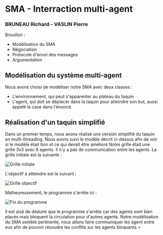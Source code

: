 # SMA -  Interraction multi-agent

### BRUNEAU Richard - VASLIN Pierre

Brouillon :
- Modélisation du SMA
- Négociation
- Protocole d'envoi des messages
- Argumentation

## Modélisation du système multi-agent

Nous avons choisi de modéliser notre SMA avec deux classes : 

- L'environnement, qui peut s'apparenter au plateau du taquin 
- L'agent, qui doit se déplacer dans le taquin pour atteindre son but, aussi appelé la case dans l'énoncé. 

## Réalisation d'un taquin simplifié

Dans un premier temps, nous avons réalisé une version simplifié du taquin en multi-threading. Nous avons suivi le modèle décrit ci-dessus afin de voir si le modèle était bon et ce qui devait être amélioré Notre grille était une grille 3x3 avec 8 agents. Il n'y a pas de communication entre les agents. La grille initiale est la suivante :

![Grille initiale]()

L'objectif à atteindre est le suivant :

![Grille objectif]()

Malheureusement, le programme s'arrête ici :

![Fin du programme]() 

Il est aisé de déduire que le programme s'arrête car des agents sont bien placés mais bloquent la circulation pour d'autres agents. Notre modélisation du SMA semble pertinente, nous allons faire communiquer les agent entre eux afin de pouvoir résoudre les conflits sur les agents bloquants.=